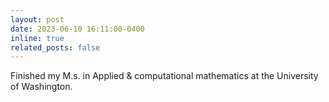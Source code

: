 ```yaml
---
layout: post
date: 2023-06-10 16:11:00-0400
inline: true
related_posts: false
---
```


Finished my M.s. in Applied & computational mathematics at the University of Washington.